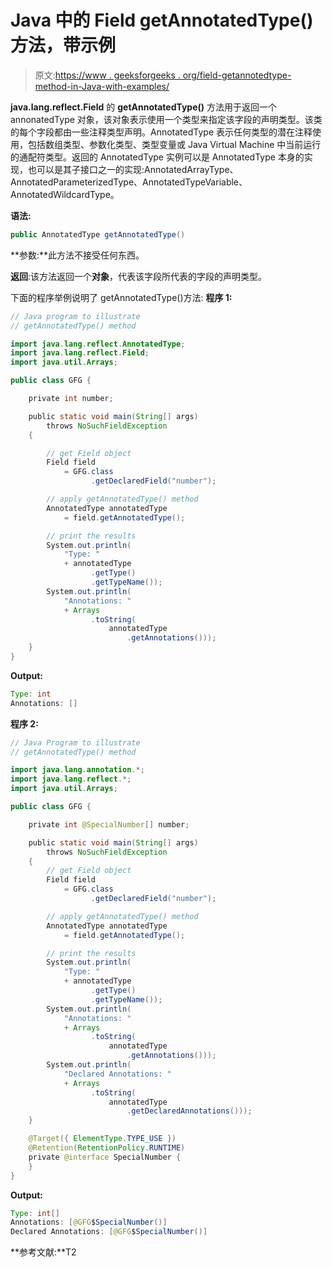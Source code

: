 # Java 中的 Field getAnnotatedType()方法，带示例

> 原文:[https://www . geeksforgeeks . org/field-getannotedtype-method-in-Java-with-examples/](https://www.geeksforgeeks.org/field-getannotatedtype-method-in-java-with-examples/)

**java.lang.reflect.Field** 的 **getAnnotatedType()** 方法用于返回一个 annonatedType 对象，该对象表示使用一个类型来指定该字段的声明类型。该类的每个字段都由一些注释类型声明。AnnotatedType 表示任何类型的潜在注释使用，包括数组类型、参数化类型、类型变量或 Java Virtual Machine 中当前运行的通配符类型。返回的 AnnotatedType 实例可以是 AnnotatedType 本身的实现，也可以是其子接口之一的实现:AnnotatedArrayType、AnnotatedParameterizedType、AnnotatedTypeVariable、AnnotatedWildcardType。

**语法:**

```java
public AnnotatedType getAnnotatedType()

```

**参数:**此方法不接受任何东西。

**返回**:该方法返回一个**对象**，代表该字段所代表的字段的声明类型。

下面的程序举例说明了 getAnnotatedType()方法:
**程序 1:**

```java
// Java program to illustrate
// getAnnotatedType() method

import java.lang.reflect.AnnotatedType;
import java.lang.reflect.Field;
import java.util.Arrays;

public class GFG {

    private int number;

    public static void main(String[] args)
        throws NoSuchFieldException
    {

        // get Field object
        Field field
            = GFG.class
                  .getDeclaredField("number");

        // apply getAnnotatedType() method
        AnnotatedType annotatedType
            = field.getAnnotatedType();

        // print the results
        System.out.println(
            "Type: "
            + annotatedType
                  .getType()
                  .getTypeName());
        System.out.println(
            "Annotations: "
            + Arrays
                  .toString(
                      annotatedType
                          .getAnnotations()));
    }
}
```

**Output:**

```java
Type: int
Annotations: []

```

**程序 2:**

```java
// Java Program to illustrate
// getAnnotatedType() method

import java.lang.annotation.*;
import java.lang.reflect.*;
import java.util.Arrays;

public class GFG {

    private int @SpecialNumber[] number;

    public static void main(String[] args)
        throws NoSuchFieldException
    {
        // get Field object
        Field field
            = GFG.class
                  .getDeclaredField("number");

        // apply getAnnotatedType() method
        AnnotatedType annotatedType
            = field.getAnnotatedType();

        // print the results
        System.out.println(
            "Type: "
            + annotatedType
                  .getType()
                  .getTypeName());
        System.out.println(
            "Annotations: "
            + Arrays
                  .toString(
                      annotatedType
                          .getAnnotations()));
        System.out.println(
            "Declared Annotations: "
            + Arrays
                  .toString(
                      annotatedType
                          .getDeclaredAnnotations()));
    }

    @Target({ ElementType.TYPE_USE })
    @Retention(RetentionPolicy.RUNTIME)
    private @interface SpecialNumber {
    }
}
```

**Output:**

```java
Type: int[]
Annotations: [@GFG$SpecialNumber()]
Declared Annotations: [@GFG$SpecialNumber()]

```

**参考文献:**T2